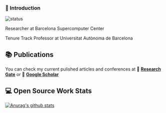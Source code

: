 ### 👋 Introduction
<!--https://user-images.githubusercontent.com/5713670/87202985-820dcb80-c2b6-11ea-9f56-7ec461c497c3.gif-->

![status](https://img.shields.io/badge/status-up-brightgreen) 
<!-- ![](https://visitor-badge.glitch.me/badge?page_id=github.com/davidcastells) -->
<!--:


- 🤔 I’m looking for help with ...
- 💬 Ask me about ...
- 📫 How to reach me: ...
- 😄 Pronouns: ...
- ⚡ Fun fact: ...
-->

Researcher at Barcelona Supercomputer Center

Tenure Track Professor at Universitat Autònoma de Barcelona



<!--:
## 📫 Contact Me on Social Media

:necktie: [Linkedin](https://www.linkedin.com/in/...) | ✉️ [Email](mailto:...) | 💬 [Issue](https://github.com/...) ... | :bird:[Twitter](https://twitter.com/...)
-->
<!--
## 💡 Projects Developed and Contributions


- [**project name**](https://github.com/...): Some description
-->
<!-- include more projects -->

## 📚 Publications 

You can check my current pulished articles and conferences at :green_book: [**Research Gate**](https://www.researchgate.net/profile/David_Castells-Rufas) or 📖 [**Google Scholar**](https://scholar.google.com/citations?user=srfRvBIAAAAJ&hl=en) 

<!-- include list of talks -->


<!--
## 🌱 I’m currently learning ...

+ Reinforcement Learning
+ C++
+ Spark
-->
<!--
## 👯 I’m looking to collaborate on ...


+ [**EPIC-KITCHENS Competition**](https://epic-kitchens.github.io/2020-100) Deadline 23 May 2021. Do not doubt to contact me. Willing to join a team.
-->

## 💻 Open Source Work Stats

[![Anurag's github stats](https://github-readme-stats.vercel.app/api?username=davidcastells)](https://github.com/anuraghazra/github-readme-stats)
